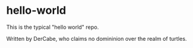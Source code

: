 # hello-world
This is the typical "hello world" repo.

Written by DerCabe, who claims no domininion over the realm of turtles.
